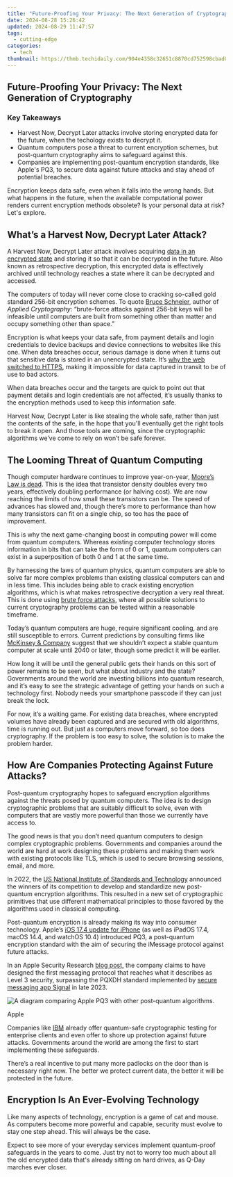 ```yaml
---
title: "Future-Proofing Your Privacy: The Next Generation of Cryptography"
date: 2024-08-28 15:26:42
updated: 2024-08-29 11:47:57
tags:
  - cutting-edge
categories:
  - tech
thumbnail: https://thmb.techidaily.com/904e4358c32651c8870cd752598cbad0b1afa3205d185e4b265bf0a0d105bd32.jpg
---
```


## Future-Proofing Your Privacy: The Next Generation of Cryptography

### Key Takeaways

* Harvest Now, Decrypt Later attacks involve storing encrypted data for the future, when the techology exists to decrypt it.
* Quantum computers pose a threat to current encryption schemes, but post-quantum cryptography aims to safeguard against this.
* Companies are implementing post-quantum encryption standards, like Apple's PQ3, to secure data against future attacks and stay ahead of potential breaches.

 Encryption keeps data safe, even when it falls into the wrong hands. But what happens in the future, when the available computational power renders current encryption methods obsolete? Is your personal data at risk? Let's explore.

##  What’s a Harvest Now, Decrypt Later Attack?

 A Harvest Now, Decrypt Later attack involves acquiring [data in an encrypted state](https://facebook-video-share.techidaily.com/the-essential-guide-to-youtube-video-lighting-tips-for-2024/) and storing it so that it can be decrypted in the future. Also known as retrospective decryption, this encrypted data is effectively archived until technology reaches a state where it can be decrypted and accessed.

 The computers of today will never come close to cracking so-called gold standard 256-bit encryption schemes. To quote [Bruce Schneier](https://www.schneier.com/blog/archives/2009/09/the%5Fdoghouse%5Fcr.html), author of _Applied Cryptography_: “brute-force attacks against 256-bit keys will be infeasible until computers are built from something other than matter and occupy something other than space.”

 Encryption is what keeps your data safe, from payment details and login credentials to device backups and device connections to websites like this one. When data breaches occur, serious damage is done when it turns out that sensitive data is stored in an unencrypted state. It’s [why the web switched to HTTPS](https://android-location.techidaily.com/getting-the-pokemon-go-gps-signal-not-found-11-error-in-sony-xperia-10-v-drfone-by-drfone-virtual/), making it impossible for data captured in transit to be of use to bad actors.

 When data breaches occur and the targets are quick to point out that payment details and login credentials are not affected, it’s usually thanks to the encryption methods used to keep this information safe.

 Harvest Now, Decrypt Later is like stealing the whole safe, rather than just the contents of the safe, in the hope that you'll eventually get the right tools to break it open. And those tools are coming, since the cryptographic algorithms we’ve come to rely on won’t be safe forever.

##  The Looming Threat of Quantum Computing

 Though computer hardware continues to improve year-on-year, [Moore’s Law is dead](https://blog-min.techidaily.com/how-to-remove-google-frp-lock-on-huawei-by-drfone-android-unlock-remove-google-frp/). This is the idea that transistor density doubles every two years, effectively doubling performance (or halving cost). We are now reaching the limits of how small these transistors can be. The speed of advances has slowed and, though there’s more to performance than how many transistors can fit on a single chip, so too has the pace of improvement.

 This is why the next game-changing boost in computing power will come from quantum computers. Whereas existing computer technology stores information in bits that can take the form of 0 or 1, quantum computers can exist in a superposition of both 0 and 1 at the same time.

 By harnessing the laws of quantum physics, quantum computers are able to solve far more complex problems than existing classical computers can and in less time. This includes being able to crack existing encryption algorithms, which is what makes retrospective decryption a very real threat. This is done using [brute force attacks](https://discover-best.techidaily.com/integrating-hyperautomation-with-sap-cloud-revolutionizing-the-financial-industry-through-abbyy-solutions/), where all possible solutions to current cryptography problems can be tested within a reasonable timeframe.

 Today’s quantum computers are huge, require significant cooling, and are still susceptible to errors. Current predictions by consulting firms like [McKinsey & Company](https://www.mckinsey.com/capabilities/mckinsey-digital/our-insights/tech-forward/is-winter-coming-quantum-computings-trajectory-in-the-years-ahead) suggest that we shouldn’t expect a stable quantum computer at scale until 2040 or later, though some predict it will be earlier.

 How long it will be until the general public gets their hands on this sort of power remains to be seen, but what about industry and the state? Governments around the world are investing billions into quantum research, and it’s easy to see the strategic advantage of getting your hands on such a technology first. Nobody needs your smartphone passcode if they can just break the lock.

 For now, it’s a waiting game. For existing data breaches, where encrypted volumes have already been captured and are secured with old algorithms, time is running out. But just as computers move forward, so too does cryptography. If the problem is too easy to solve, the solution is to make the problem harder.

##  How Are Companies Protecting Against Future Attacks?

 Post-quantum cryptography hopes to safeguard encryption algorithms against the threats posed by quantum computers. The idea is to design cryptographic problems that are suitably difficult to solve, even with computers that are vastly more powerful than those we currently have access to.

 The good news is that you don’t need quantum computers to design complex cryptographic problems. Governments and companies around the world are hard at work designing these problems and making them work with existing protocols like TLS, which is used to secure browsing sessions, email, and more.

 In 2022, the [US National Institute of Standards and Technology](https://csrc.nist.gov/projects/post-quantum-cryptography) announced the winners of its competition to develop and standardize new post-quantum encryption algorithms. This resulted in a new set of cryptographic primitives that use different mathematical principles to those favored by the algorithms used in classical computing.

 Post-quantum encryption is already making its way into consumer technology. Apple’s [iOS 17.4 update for iPhone](https://apple-account.techidaily.com/in-2024-forgot-your-apple-id-password-and-email-on-iphone-8-heres-the-best-fixes-by-drfone-ios/) (as well as iPadOS 17.4, macOS 14.4, and watchOS 10.4) introduced PQ3, a post-quantum encryption standard with the aim of securing the iMessage protocol against future attacks.

 In an Apple Security Research [blog post,](https://security.apple.com/blog/imessage-pq3/) the company claims to have designed the first messaging protocol that reaches what it describes as Level 3 security, surpassing the PQXDH standard implemented by [secure messaging app Signal](https://vp-tips.techidaily.com/updated-master-your-livestream-essential-tips-for-top-9-filters/) in late 2023.

![A diagram comparing Apple PQ3 with other post-quantum algorithms.](https://static1.howtogeekimages.com/wordpress/wp-content/uploads/2024/04/screenshot-2024-04-04-at-15-04-57.png) 

Apple

 Companies like [IBM](https://www.ibm.com/quantum/quantum-safe) already offer quantum-safe cryptographic testing for enterprise clients and even offer to shore up protection against future attacks. Governments around the world are among the first to start implementing these safeguards.

 There’s a real incentive to put many more padlocks on the door than is necessary right now. The better we protect current data, the better it will be protected in the future.

##  Encryption Is An Ever-Evolving Technology

 Like many aspects of technology, encryption is a game of cat and mouse. As computers become more powerful and capable, security must evolve to stay one step ahead. This will always be the case.

 Expect to see more of your everyday services implement quantum-proof safeguards in the years to come. Just try not to worry too much about all the old encrypted data that's already sitting on hard drives, as Q-Day marches ever closer.

<ins class="adsbygoogle"
     style="display:block"
     data-ad-format="autorelaxed"
     data-ad-client="ca-pub-7571918770474297"
     data-ad-slot="1223367746"></ins>



<ins class="adsbygoogle"
     style="display:block"
     data-ad-client="ca-pub-7571918770474297"
     data-ad-slot="8358498916"
     data-ad-format="auto"
     data-full-width-responsive="true"></ins>
